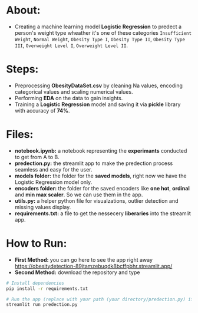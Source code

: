 # About:
- Creating a machine learning model **Logistic Regression** to predect a person's weight type wheather it's one of these categories `Insufficient Weight`, `Normal Weight`,
`Obesity Type I`, `Obesity Type II`, `Obesity Type III`, `Overweight Level I`, `Overweight Level II`.
# Steps:
- Preprocessing **ObesityDataSet.csv** by cleaning Na values, encoding categorical values and scaling numerical values.
- Performing **EDA** on the data to gain insights.
- Training a **Logistic Regression** model and saving it via **pickle** library with accuracy of **74%**.
# Files:
- **notebook.ipynb:** a notebook representing the **experimants** conducted to get from A to B.
- **predection.py:** the streamlit app to make the predection process seamless and easy for the user.
- **models folder:** the folder for the **saved models**, right now we have the Logistic Regression model only.
- **encoders folder:** the folder for the saved encoders like **one hot**, **ordinal** and **min max scaler**. So we can use them in the app.
- **utils.py:** a helper python file for visualzations, outlier detection and missing values display.
- **requirements.txt:** a file to get the nessecery **liberaries** into the streamlit app.
# How to Run:
- **First Method:** you can go here to see the app right away https://obesitydetection-89jtamzebuqdk8bcffpbhr.streamlit.app/
- **Second Method:** download the repository and type
```bash
# Install dependencies
pip install -r requirements.txt  

# Run the app (replace with your path (your directory/predection.py) if not in the same directory)
streamlit run predection.py
